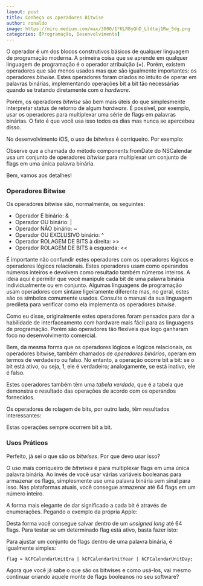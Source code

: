 ```yaml
---
layout: post
title: Conheça os operadores Bitwise
author: ronaldo
image: https://miro.medium.com/max/3000/1*KLRByQhD_Lldtaj1Rw_5dg.png
categories: [Programação, Desenvolvimento]
---
```


O operador é um dos blocos construtivos básicos de qualquer linguagem de
programação moderna. A primeira coisa que se aprende em qualquer
linguagem de programação é o operador atribuição (=). Porém, existem
operadores que são menos usados mas que são igualmente importantes: os
operadores *bitwise*. Estes operadores foram criados no intuito de
operar em palavras binárias, implementando operações bit a bit tão
necessárias quando se tratando diretamente com o *hardware*.

Porém, os operadores *bitwise* são bem mais úteis do que simplesmente
interpretar status de retorno de algum *hardware*. É possível, por
exemplo, usar os operadores para multiplexar uma série de flags em
palavras binárias. O fato é que você usa isso todos os dias mas nunca se
apercebeu disso.

No desenvolvimento iOS, o uso de *bitwises* é corriqueiro. Por exemplo:

Observe que a chamada do método components:fromDate do NSCalendar usa um
conjunto de operadores *bitwise* para multiplexar um conjunto de flags
em uma única palavra binária.

Bem, vamos aos detalhes!

### Operadores Bitwise

Os operadores bitwise são, normalmente, os seguintes:

-   <span id="5e45">Operador E binário: &</span>
-   <span id="fd40">Operador OU binário: |</span>
-   <span id="f70e">Operador NÃO binário: ~</span>
-   <span id="88a0">Operador OU EXCLUSIVO binário: ^</span>
-   <span id="6920">Operador ROLAGEM DE BITS à direita: &gt;&gt;</span>
-   <span id="b933">Operador ROLAGEM DE BITS à esquerda: &lt;&lt;</span>

É importante não confundir estes operadores com os operadores lógicos e
operadores lógicos relacionais. Estes operadores usam como operandos
números inteiros e devolvem como resultado também números inteiros. A
ideia aqui é permitir que você manipule cada bit de uma palavra binária
individualmente ou em conjunto. Algumas linguagens de programação usam
operadores com sintaxe ligeiramente diferente mas, no geral, estes são
os símbolos comumente usados. Consulte o manual da sua linguagem
predileta para verificar como ela implementa os operadores *bitwise*.

Como eu disse, originalmente estes operadores foram pensados para dar a
habilidade de interfaceamento com hardware mais fácil para as linguagens
de programação. Porém são operadores tão flexíveis que logo ganharam
foco no desenvolvimento comercial.

Bem, da mesma forma que os operadores lógicos e lógicos relacionais, os
operadores bitwise, também chamados de *operadores binários*, operam em
termos de verdadeiro ou falso. No entanto, a operação ocorre bit a bit:
se o bit está ativo, ou seja, 1, ele é verdadeiro; analogamente, se está
inativo, ele é falso.

Estes operadores também têm uma *tabela verdade*, que é a tabela que
demonstra o resultado das operações de acordo com os operandos
fornecidos.

Os operadores de rolagem de bits, por outro lado, têm resultados
interessantes:

Estas operações sempre ocorrem bit a bit.

### Usos Práticos

Perfeito, já sei o que são os *bitwises*. Por que devo usar isso?

O uso mais corriqueiro de *bitwises* é para multiplexar flags em uma
única palavra binária. Ao invés de você usar várias variáveis booleanas
para armazenar os flags, simplesmente use uma palavra binária sem sinal
para isso. Nas plataformas atuais, você consegue armazenar até 64 flags
em um número inteiro.

A forma mais elegante de dar significado a cada bit é através de
enumerações. Pegando o exemplo da própria Apple:

Desta forma você consegue salvar dentro de um *unsigned long* até 64
flags. Para testar se um determinado flag está ativo, basta fazer isto:

Para ajustar um conjunto de flags dentro de uma palavra binária, é
igualmente simples:

```
flag = kCFCalendarUnitEra | kCFCalendarUnitYear | kCFCalendarUnitDay;
```

Agora que você já sabe o que são os bitwises e como usá-los, vai mesmo
continuar criando aquele monte de flags booleanos no seu software?
